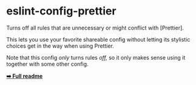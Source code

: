 # eslint-config-prettier

Turns off all rules that are unnecessary or might conflict with [Prettier].

This lets you use your favorite shareable config without letting its stylistic choices get in the way when using
Prettier.

Note that this config _only_ turns rules _off,_ so it only makes sense using it together with some other config.

**[➡️ Full readme](https://github.com/prettier/eslint-config-prettier/)**